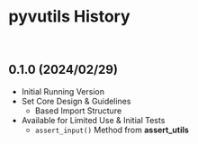 # pyvutils History

<br>

## 0.1.0 (2024/02/29)

- Initial Running Version
- Set Core Design & Guidelines
    - Based Import Structure
- Available for Limited Use & Initial Tests
    - `assert_input()` Method from **assert_utils**


